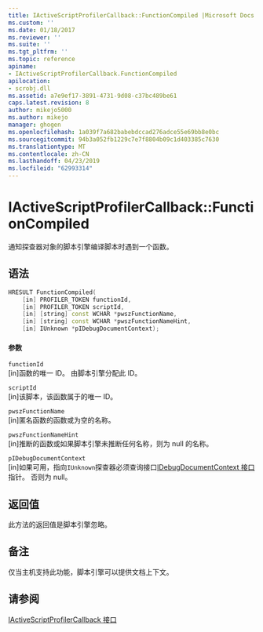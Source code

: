 ```yaml
---
title: IActiveScriptProfilerCallback::FunctionCompiled |Microsoft Docs
ms.custom: ''
ms.date: 01/18/2017
ms.reviewer: ''
ms.suite: ''
ms.tgt_pltfrm: ''
ms.topic: reference
apiname:
- IActiveScriptProfilerCallback.FunctionCompiled
apilocation:
- scrobj.dll
ms.assetid: a7e9ef17-3891-4731-9d08-c37bc489be61
caps.latest.revision: 8
author: mikejo5000
ms.author: mikejo
manager: ghogen
ms.openlocfilehash: 1a039f7a682babebdccad276adce55e69bb8e0bc
ms.sourcegitcommit: 94b3a052fb1229c7e7f8804b09c1d403385c7630
ms.translationtype: MT
ms.contentlocale: zh-CN
ms.lasthandoff: 04/23/2019
ms.locfileid: "62993314"
---
```

# <a name="iactivescriptprofilercallbackfunctioncompiled"></a>IActiveScriptProfilerCallback::FunctionCompiled
通知探查器对象的脚本引擎编译脚本时遇到一个函数。  
  
## <a name="syntax"></a>语法  
  
```cpp
HRESULT FunctionCompiled(  
    [in] PROFILER_TOKEN functionId,  
    [in] PROFILER_TOKEN scriptId,  
    [in] [string] const WCHAR *pwszFunctionName,  
    [in] [string] const WCHAR *pwszFunctionNameHint,  
    [in] IUnknown *pIDebugDocumentContext);  
```  
  
#### <a name="parameters"></a>参数  
 `functionId`  
 [in]函数的唯一 ID。 由脚本引擎分配此 ID。  
  
 `scriptId`  
 [in]该脚本，该函数属于的唯一 ID。  
  
 `pwszFunctionName`  
 [in]匿名函数的函数或为空的名称。  
  
 `pwszFunctionNameHint`  
 [in]推断的函数或如果脚本引擎未推断任何名称，则为 null 的名称。  
  
 `pIDebugDocumentContext`  
 [in]如果可用，指向`IUnknown`探查器必须查询接口[IDebugDocumentContext 接口](../../winscript/reference/idebugdocumentcontext-interface.md)指针。 否则为 null。  
  
## <a name="return-value"></a>返回值  
 此方法的返回值是脚本引擎忽略。  
  
## <a name="remarks"></a>备注  
 仅当主机支持此功能，脚本引擎可以提供文档上下文。  
  
## <a name="see-also"></a>请参阅  
 [IActiveScriptProfilerCallback 接口](../../winscript/reference/iactivescriptprofilercallback-interface.md)